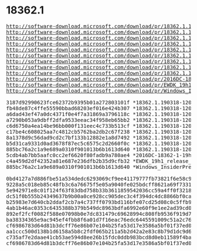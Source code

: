 # 18362.1

<pre>
<a href="http://software-download.microsoft.com/download/pr/18362.1.190318-1202.19h1_release_amd64fre_ADK.iso">http://software-download.microsoft.com/download/pr/18362.1.190318-1202.19h1_release_amd64fre_ADK.iso</a>
<a href="http://software-download.microsoft.com/download/pr/18362.1.190318-1202.19h1_release_amd64fre_adkwinpeaddons.iso">http://software-download.microsoft.com/download/pr/18362.1.190318-1202.19h1_release_amd64fre_adkwinpeaddons.iso</a>
<a href="http://software-download.microsoft.com/download/pr/18362.1.190318-1202.19h1_release_amd64fre_HLK.iso">http://software-download.microsoft.com/download/pr/18362.1.190318-1202.19h1_release_amd64fre_HLK.iso</a>
<a href="http://software-download.microsoft.com/download/pr/18362.1.190318-1202.19h1_release_amd64fre_HLK_DXVA.iso">http://software-download.microsoft.com/download/pr/18362.1.190318-1202.19h1_release_amd64fre_HLK_DXVA.iso</a>
<a href="http://software-download.microsoft.com/download/pr/18362.1.190318-1202.19h1_release_amd64fre_HLK_HMFT.iso">http://software-download.microsoft.com/download/pr/18362.1.190318-1202.19h1_release_amd64fre_HLK_HMFT.iso</a>
<a href="http://software-download.microsoft.com/download/pr/18362.1.190318-1202.19h1_release_amd64fre_HLK_MOBILE.iso">http://software-download.microsoft.com/download/pr/18362.1.190318-1202.19h1_release_amd64fre_HLK_MOBILE.iso</a>
<a href="http://software-download.microsoft.com/download/pr/18362.1.190318-1202.19h1_release_amd64fre_HLK_PERF.iso">http://software-download.microsoft.com/download/pr/18362.1.190318-1202.19h1_release_amd64fre_HLK_PERF.iso</a>
<a href="http://software-download.microsoft.com/download/pr/18362.1.190318-1202.19h1_release_amd64fre_WDK.iso">http://software-download.microsoft.com/download/pr/18362.1.190318-1202.19h1_release_amd64fre_WDK.iso</a>
<a href="http://software-download.microsoft.com/download/pr/18362.1.190318-1202.19h1_release_WindowsSDK.iso">http://software-download.microsoft.com/download/pr/18362.1.190318-1202.19h1_release_WindowsSDK.iso</a>
<a href="http://software-download.microsoft.com/download/pr/2016DC-18362-1-19h1_release-190318-1202-VS2017Ent-HLK.vhdx">http://software-download.microsoft.com/download/pr/2016DC-18362-1-19h1_release-190318-1202-VS2017Ent-HLK.vhdx</a>
<a href="http://software-download.microsoft.com/download/pr/EWDK_19h1_release_18362_190318-1202.iso">http://software-download.microsoft.com/download/pr/EWDK_19h1_release_18362_190318-1202.iso</a>
<a href="http://software-download.microsoft.com/download/pr/Windows_InsiderPreview_SDK_en-us_18362_1.iso">http://software-download.microsoft.com/download/pr/Windows_InsiderPreview_SDK_en-us_18362_1.iso</a>

3187d92990623fce62372b9395b01a272803101f *18362.1.190318-1202.19h1_release_amd64fre_ADK.iso
fb48de87c4ffe55590bbad68203ef016e424b307 *18362.1.190318-1202.19h1_release_amd64fre_adkwinpeaddons.iso
a6dad43ef47a0dc4371f0e4f7a31869a3796118c *18362.1.190318-1202.19h1_release_amd64fre_HLK.iso
a7290b053a9dbff2dfa9533eeac34f958eb65bb2 *18362.1.190318-1202.19h1_release_amd64fre_HLK_DXVA.iso
c6d6750a4ea14be96bb000f131eec4c733b513cf *18362.1.190318-1202.19h1_release_amd64fre_HLK_HMFT.iso
c17be4c608025aa7c4812cb5762ba2db2c67f238 *18362.1.190318-1202.19h1_release_amd64fre_HLK_MOBILE.iso
8a1378d9c56dad9cd2c7bf133b12882e1a8d7492 *18362.1.190318-1202.19h1_release_amd64fre_HLK_PERF.iso
b5d31ca9331d0ad3678f87ec5c6575c2d2660f0c *18362.1.190318-1202.19h1_release_amd64fre_WDK.iso
885bc76a2c1a9e689a0310f901013b6b1613d640 *18362.1.190318-1202.19h1_release_WindowsSDK.iso
5cdb4ab7bb5aafc0cc2ef6620f80fadb9a780ae4 *2016DC-18362-1-19h1_release-190318-1202-VS2017Ent-HLK.vhdx
c4a459d2df42352a81e687e236dfb2b35d9cfb32 *EWDK_19h1_release_18362_190318-1202.iso
885bc76a2c1a9e689a0310f901013b6b1613d640 *Windows_InsiderPreview_SDK_en-us_18362_1.iso

0bd4127a7d886fbe51a534dedc6293069cf9ee41179777fb73821f6e58c95bad *18362.1.190318-1202.19h1_release_amd64fre_ADK.iso
9228a5c018eb85c48fb3c6a76675f5e05a9040fe025bdcff8621a69f733146af *18362.1.190318-1202.19h1_release_amd64fre_adkwinpeaddons.iso
5e942971e8c01f124f63f83dbd758b33b3611859542036cc59a4ff0f3218fe04 *18362.1.190318-1202.19h1_release_amd64fre_HLK.iso
dc51f0b555b24349637b9b00a0ce928cc905dec3c4f394dc4dc8866bf0ca399b *18362.1.190318-1202.19h1_release_amd64fre_HLK_DXVA.iso
b25983e7d640cb2ddaf2cb7a4c737ff0793bd116bfe07cd25d08c0c5ffb9aa2f *18362.1.190318-1202.19h1_release_amd64fre_HLK_HMFT.iso
4ab1b46ac0353c6435388b379b549dc8963bdfa6992e60f9e1ee2ad39cd08f40 *18362.1.190318-1202.19h1_release_amd64fre_HLK_MOBILE.iso
892ef2fcf0082f588e07098b0e7dc831479c69628994c808fb9536f919d755a5 *18362.1.190318-1202.19h1_release_amd64fre_HLK_PERF.iso
ba38334365e9ac945ef4fbb8f6a01d7f16eac76edc6445591009c51a2c76d505 *18362.1.190318-1202.19h1_release_amd64fre_WDK.iso
cf6986783d64d81b3dcff76e86b07e104b25fa53d17e3586a5bf01f37ed0b8d9 *18362.1.190318-1202.19h1_release_WindowsSDK.iso
aa1ccc500d138b1d6158a5b8c2fdf065b211a5b2d42a2e83c8b79d1dc9d6bfa5 *2016DC-18362-1-19h1_release-190318-1202-VS2017Ent-HLK.vhdx
c735af7e2daae41cb53ae594d8ee26b15fdc0ddb983bcd8d0eb11589f4ba1b3f *EWDK_19h1_release_18362_190318-1202.iso
cf6986783d64d81b3dcff76e86b07e104b25fa53d17e3586a5bf01f37ed0b8d9 *Windows_InsiderPreview_SDK_en-us_18362_1.iso
</pre>
